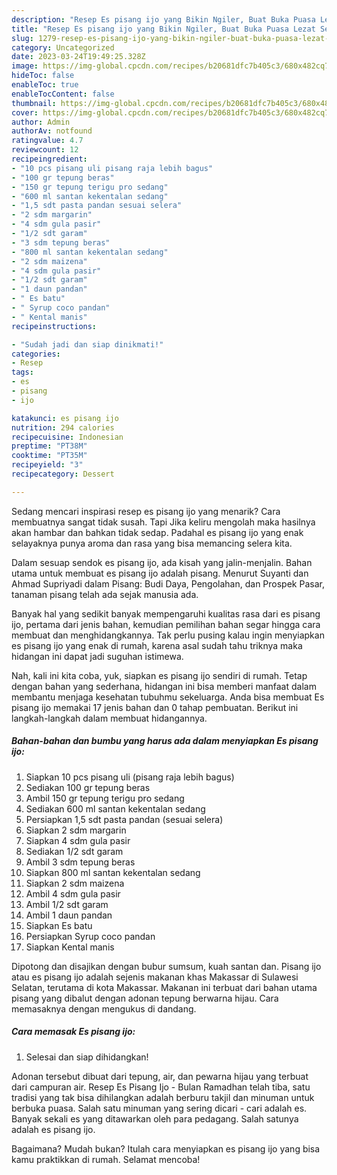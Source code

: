 ```yaml
---
description: "Resep Es pisang ijo yang Bikin Ngiler, Buat Buka Puasa Lezat Sekali"
title: "Resep Es pisang ijo yang Bikin Ngiler, Buat Buka Puasa Lezat Sekali"
slug: 1279-resep-es-pisang-ijo-yang-bikin-ngiler-buat-buka-puasa-lezat-sekali
category: Uncategorized
date: 2023-03-24T19:49:25.328Z
image: https://img-global.cpcdn.com/recipes/b20681dfc7b405c3/680x482cq70/es-pisang-ijo-foto-resep-utama.jpg
hideToc: false
enableToc: true
enableTocContent: false
thumbnail: https://img-global.cpcdn.com/recipes/b20681dfc7b405c3/680x482cq70/es-pisang-ijo-foto-resep-utama.jpg
cover: https://img-global.cpcdn.com/recipes/b20681dfc7b405c3/680x482cq70/es-pisang-ijo-foto-resep-utama.jpg
author: Admin
authorAv: notfound
ratingvalue: 4.7
reviewcount: 12
recipeingredient:
- "10 pcs pisang uli pisang raja lebih bagus"
- "100 gr tepung beras"
- "150 gr tepung terigu pro sedang"
- "600 ml santan kekentalan sedang"
- "1,5 sdt pasta pandan sesuai selera"
- "2 sdm margarin"
- "4 sdm gula pasir"
- "1/2 sdt garam"
- "3 sdm tepung beras"
- "800 ml santan kekentalan sedang"
- "2 sdm maizena"
- "4 sdm gula pasir"
- "1/2 sdt garam"
- "1 daun pandan"
- " Es batu"
- " Syrup coco pandan"
- " Kental manis"
recipeinstructions:

- "Sudah jadi dan siap dinikmati!"
categories:
- Resep
tags:
- es
- pisang
- ijo

katakunci: es pisang ijo 
nutrition: 294 calories
recipecuisine: Indonesian
preptime: "PT38M"
cooktime: "PT35M"
recipeyield: "3"
recipecategory: Dessert

---
```



Sedang mencari inspirasi resep es pisang ijo yang menarik? Cara membuatnya sangat tidak susah. Tapi Jika keliru mengolah maka hasilnya akan hambar dan bahkan tidak sedap. Padahal es pisang ijo yang enak selayaknya punya aroma dan rasa yang bisa memancing selera kita.


Dalam sesuap sendok es pisang ijo, ada kisah yang jalin-menjalin. Bahan utama untuk membuat es pisang ijo adalah pisang. Menurut Suyanti dan Ahmad Supriyadi dalam Pisang: Budi Daya, Pengolahan, dan Prospek Pasar, tanaman pisang telah ada sejak manusia ada.

Banyak hal yang sedikit banyak mempengaruhi kualitas rasa dari es pisang ijo, pertama dari jenis bahan, kemudian pemilihan bahan segar hingga cara membuat dan menghidangkannya. Tak perlu pusing kalau ingin menyiapkan es pisang ijo yang enak di rumah, karena asal sudah tahu triknya maka hidangan ini dapat jadi suguhan istimewa.


Nah, kali ini kita coba, yuk, siapkan es pisang ijo sendiri di rumah. Tetap dengan bahan yang sederhana, hidangan ini bisa memberi manfaat dalam membantu menjaga kesehatan tubuhmu sekeluarga. Anda bisa membuat Es pisang ijo memakai 17 jenis bahan dan 0 tahap pembuatan. Berikut ini langkah-langkah dalam membuat hidangannya.

<!--inarticleads1-->

##### Bahan-bahan dan bumbu yang harus ada dalam menyiapkan Es pisang ijo:

1. Siapkan 10 pcs pisang uli (pisang raja lebih bagus)
1. Sediakan 100 gr tepung beras
1. Ambil 150 gr tepung terigu pro sedang
1. Sediakan 600 ml santan kekentalan sedang
1. Persiapkan 1,5 sdt pasta pandan (sesuai selera)
1. Siapkan 2 sdm margarin
1. Siapkan 4 sdm gula pasir
1. Sediakan 1/2 sdt garam
1. Ambil 3 sdm tepung beras
1. Siapkan 800 ml santan kekentalan sedang
1. Siapkan 2 sdm maizena
1. Ambil 4 sdm gula pasir
1. Ambil 1/2 sdt garam
1. Ambil 1 daun pandan
1. Siapkan  Es batu
1. Persiapkan  Syrup coco pandan
1. Siapkan  Kental manis


Dipotong dan disajikan dengan bubur sumsum, kuah santan dan. Pisang ijo atau es pisang ijo adalah sejenis makanan khas Makassar di Sulawesi Selatan, terutama di kota Makassar. Makanan ini terbuat dari bahan utama pisang yang dibalut dengan adonan tepung berwarna hijau. Cara memasaknya dengan mengukus di dandang. 

<!--inarticleads2-->

##### Cara memasak Es pisang ijo:


1. Selesai dan siap dihidangkan!

Adonan tersebut dibuat dari tepung, air, dan pewarna hijau yang terbuat dari campuran air. Resep Es Pisang Ijo - Bulan Ramadhan telah tiba, satu tradisi yang tak bisa dihilangkan adalah berburu takjil dan minuman untuk berbuka puasa. Salah satu minuman yang sering dicari - cari adalah es. Banyak sekali es yang ditawarkan oleh para pedagang. Salah satunya adalah es pisang ijo. 

Bagaimana? Mudah bukan? Itulah cara menyiapkan es pisang ijo yang bisa kamu praktikkan di rumah. Selamat mencoba!
